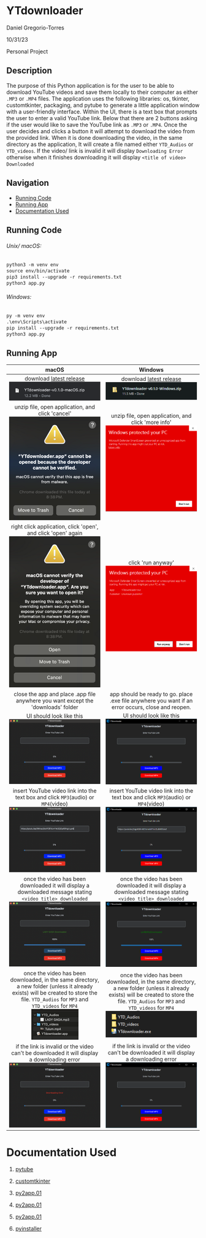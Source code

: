 # YTdownloader

Daniel Gregorio-Torres

10/31/23

Personal Project

## Description

The purpose of this Python application is for the user to be able to download YouTube videos and save them locally to their computer as either `.MP3` or `.MP4` files. The application uses the following libraries: os, tkinter, customtkinter, packaging, and pytube to generate a little application window with a user-friendly interface. Within the UI, there is a text box that prompts the user to enter a valid YouTube link. Below that there are 2 buttons asking if the user would like to save the YouTube link as `.MP3` or `.MP4`. Once the user decides and clicks a button it will attempt to download the video from the provided link. When it is done downloading the video, in the same directory as the application, It will create a file named either `YTD_Audios` or `YTD_videos`. If the video/ link is invalid it will display `Downloading Error` otherwise when it finishes downloading it will display `<title of video> Downloaded`

## Navigation

- [Running Code](#running-code)
- [Running App](#running-app)
- [Documentation Used](#documentation-used)

## Running Code

###### Unix/ macOS:

```shell
python3 -m venv env
source env/bin/activate
pip3 install --upgrade -r requirements.txt
python3 app.py
```

###### Windows:

```shell
py -m venv env
.\env\Scripts\activate
pip install --upgrade -r requirements.txt
python3 app.py
```

## Running App

|                                                                                                           macOS                                                                                                            |                                                                                                          Windows                                                                                                           |
| :------------------------------------------------------------------------------------------------------------------------------------------------------------------------------------------------------------------------: | :------------------------------------------------------------------------------------------------------------------------------------------------------------------------------------------------------------------------: |
|                                                       download [latest release](https://github.com/iwnl-daniel/YTdownloader/releases)<br>![](/imgs/download_mac.png)                                                       |                                                       download [latest release](https://github.com/iwnl-daniel/YTdownloader/releases)<br>![](/imgs/download_win.png)                                                       |
|                                                                       unzip file, open application, and click 'cancel'<br>![](/imgs/pcrisk_mac.png)                                                                        |                                                                      unzip file, open application, and click 'more info'<br>![](/imgs/pcrisk_win.png)                                                                      |
|                                                               right click application, click 'open', and click 'open' again<br>![](/imgs/run_anyway_mac.png)                                                               |                                                                                    click 'run anyway'<br>![](/imgs/run_anyway_win.png)                                                                                     |
|                                                                     close the app and place .app file anywhere you want except the 'downloads' folder                                                                      |                                                             app should be ready to go. place .exe file anywhere you want if an error occurs, close and reopen.                                                             |
|                                                                                    UI should look like this<br>![](/imgs/appUI_mac.png)                                                                                    |                                                                                    UI should look like this<br>![](/imgs/appUI_win.png)                                                                                    |
|                                                     insert YouTube video link into the text box and click `MP3`(audio) or `MP4`(video)<br>![](/imgs/enterlink_mac.png)                                                     |                                                     insert YouTube video link into the text box and click `MP3`(audio) or `MP4`(video)<br>![](/imgs/enterlink_win.png)                                                     |
|                                      once the video has been downloaded it will display a downloaded message stating `<video title> downloaded`<br>![](/imgs/vid_downloaded_mac.png)                                       |                                      once the video has been downloaded it will display a downloaded message stating `<video title> downloaded`<br>![](/imgs/vid_downloaded_win.png)                                       |
| once the video has been downloaded, in the same directory, a new folder (unless it already exists) will be created to store the file. `YTD_Audios` for `MP3` and `YTD_videos` for `MP4`<br>![](/imgs/createdfiles_mac.png) | once the video has been downloaded, in the same directory, a new folder (unless it already exists) will be created to store the file. `YTD_Audios` for `MP3` and `YTD_videos` for `MP4`<br>![](/imgs/createdfiles_win.png) |
|                                              if the link is invalid or the video can't be downloaded it will display a downloading error<br>![](/imgs/download_error_mac.png)                                              |                                              if the link is invalid or the video can't be downloaded it will display a downloading error<br>![](/imgs/download_error_win.png)                                              |

# Documentation Used

1. [pytube](https://pytube.io/en/latest/api.html#pytube.YouTube.title)

1. [customtkinter](https://customtkinter.tomschimansky.com/documentation/)

1. [py2app.01](https://py2app.readthedocs.io/en/latest/)

1. [py2app.01](https://py2app.readthedocs.io/_/downloads/en/stable/pdf/)

1. [py2app.01](https://www.marinamele.com/from-a-python-script-to-a-portable-mac-application-with-py2app)

1. [pyinstaller](https://pyinstaller.org/en/stable/)
